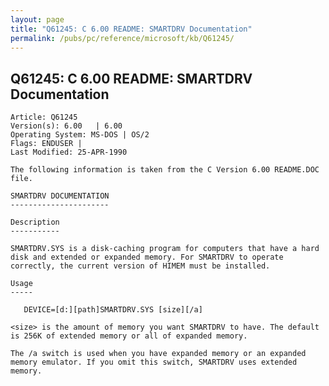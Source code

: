 ```yaml
---
layout: page
title: "Q61245: C 6.00 README: SMARTDRV Documentation"
permalink: /pubs/pc/reference/microsoft/kb/Q61245/
---
```


## Q61245: C 6.00 README: SMARTDRV Documentation

	Article: Q61245
	Version(s): 6.00   | 6.00
	Operating System: MS-DOS | OS/2
	Flags: ENDUSER |
	Last Modified: 25-APR-1990
	
	The following information is taken from the C Version 6.00 README.DOC
	file.
	
	SMARTDRV DOCUMENTATION
	----------------------
	
	Description
	-----------
	
	SMARTDRV.SYS is a disk-caching program for computers that have a hard
	disk and extended or expanded memory. For SMARTDRV to operate
	correctly, the current version of HIMEM must be installed.
	
	Usage
	-----
	
	   DEVICE=[d:][path]SMARTDRV.SYS [size][/a]
	
	<size> is the amount of memory you want SMARTDRV to have. The default
	is 256K of extended memory or all of expanded memory.
	
	The /a switch is used when you have expanded memory or an expanded
	memory emulator. If you omit this switch, SMARTDRV uses extended
	memory.
